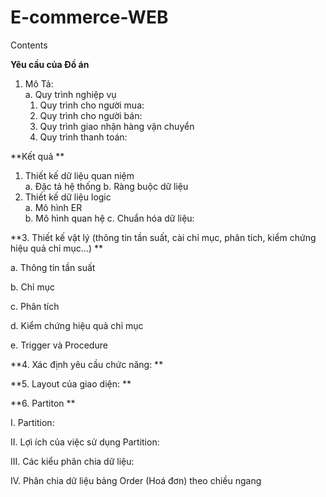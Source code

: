 # E-commerce-WEB

Contents

**Yêu cầu của Đồ án**
1.	Mô Tả:	
  a.	Quy trình nghiệp vụ	
    1)	Quy trình cho người mua:	
    2)  Quy trình cho người bán:	
    3)	Quy trình giao nhận hàng vận chuyển	
    4)	Quy trình thanh toán:	

**Kết quả	**
  1.	Thiết kế dữ liệu quan niệm	
    a.	Đặc tả hệ thống	
    b.	Ràng buộc dữ liệu	
  2.	Thiết kế dữ liệu logic	
    a.	Mô hình ER	
    b.	Mô hình quan hệ	
    c.	Chuẩn hóa dữ liệu:	

**3.	Thiết kế vật lý (thông tin tần suất, cài chỉ mục, phân tích, kiểm chứng hiệu quả chỉ mục…)	**

  a.	Thông tin tần suất	

  b.	Chỉ mục	

  c.	Phân tích	

  d.	Kiểm chứng hiệu quả chỉ mục	

  e.	Trigger và Procedure	

**4.	Xác định yêu cầu chức năng:	**

**5.	Layout của giao diện:	**

**6.	Partiton	**

I.	Partition:

II.	Lợi ích của việc sử dụng Partition:	

III.	Các kiểu phân chia dữ liệu:

IV.	Phân chia dữ liệu bảng Order (Hoá đơn) theo chiều ngang	
